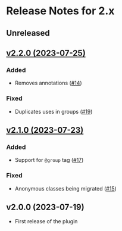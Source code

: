 # Release Notes for 2.x

## Unreleased

## [v2.2.0 (2023-07-25)](https://github.com/pestphp/pest/compare/v2.1.0...v2.2.0)

### Added

- Removes annotations ([#14](https://github.com/pestphp/pest-plugin-drift/pull/14))

### Fixed

- Duplicates uses in groups ([#19](https://github.com/pestphp/pest-plugin-drift/pull/19))

## [v2.1.0 (2023-07-23)](https://github.com/pestphp/pest/compare/v2.0.0...v2.1.0)

### Added

- Support for `@group` tag ([#17](https://github.com/pestphp/pest-plugin-drift/pull/17))

### Fixed

- Anonymous classes being migrated ([#15](https://github.com/pestphp/pest-plugin-drift/pull/15))

## v2.0.0 (2023-07-19)

- First release of the plugin
